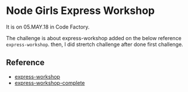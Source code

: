 # Node Girls Express Workshop
It is on 05.MAY.18 in Code Factory.

The challenge is about express-workshop added on the below reference `express-workshop`.
then, I did strertch challenge after done first challenge.

## Reference
- [express-workshop](https://github.com/node-girls-australia/express-workshop)
- [express-workshop-complete](https://github.com/node-girls/express-workshop-complete)